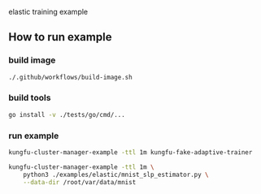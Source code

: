 elastic training example

## How to run example

### build image
```bash
./.github/workflows/build-image.sh
```


### build tools

```bash
go install -v ./tests/go/cmd/...
```

### run example

```bash
kungfu-cluster-manager-example -ttl 1m kungfu-fake-adaptive-trainer
```

```bash
kungfu-cluster-manager-example -ttl 1m \
    python3 ./examples/elastic/mnist_slp_estimator.py \
    --data-dir /root/var/data/mnist
```
